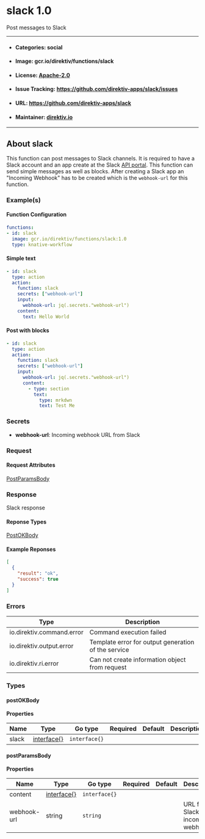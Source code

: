 
# slack 1.0

Post messages to Slack

---
- #### Categories: social
- #### Image: gcr.io/direktiv/functions/slack 
- #### License: [Apache-2.0](https://www.apache.org/licenses/LICENSE-2.0)
- #### Issue Tracking: https://github.com/direktiv-apps/slack/issues
- #### URL: https://github.com/direktiv-apps/slack
- #### Maintainer: [direktiv.io](https://www.direktiv.io) 
---

## About slack

This function can post messages to Slack channels. It is required to have a Slack account and an app create at the Slack [API portal](https://api.slack.com/apps).  This function can send simple messages as well as blocks. 
After creating a Slack app an "Incoming Webhook" has to be created which is the `webhook-url` for this function. 

### Example(s)
  #### Function Configuration
```yaml
functions:
- id: slack
  image: gcr.io/direktiv/functions/slack:1.0
  type: knative-workflow
```
   #### Simple text
```yaml
- id: slack
  type: action
  action:
    function: slack
    secrets: ["webhook-url"]
    input: 
      webhook-url: jq(.secrets."webhook-url")
    content:
      text: Hello World
```
   #### Post with blocks
```yaml
- id: slack
  type: action
  action:
    function: slack
    secrets: ["webhook-url"]
    input: 
      webhook-url: jq(.secrets."webhook-url")
      content:
        - type: section
          text:
            type: mrkdwn
            text: Test Me
```

   ### Secrets


- **webhook-url**: Incoming webhook URL from Slack






### Request



#### Request Attributes
[PostParamsBody](#post-params-body)

### Response
  Slack response
#### Reponse Types
    
  

[PostOKBody](#post-o-k-body)
#### Example Reponses
    
```json
[
  {
    "result": "ok",
    "success": true
  }
]
```

### Errors
| Type | Description
|------|---------|
| io.direktiv.command.error | Command execution failed |
| io.direktiv.output.error | Template error for output generation of the service |
| io.direktiv.ri.error | Can not create information object from request |


### Types
#### <span id="post-o-k-body"></span> postOKBody

  



**Properties**

| Name | Type | Go type | Required | Default | Description | Example |
|------|------|---------|:--------:| ------- |-------------|---------|
| slack | [interface{}](#interface)| `interface{}` |  | |  |  |


#### <span id="post-params-body"></span> postParamsBody

  



**Properties**

| Name | Type | Go type | Required | Default | Description | Example |
|------|------|---------|:--------:| ------- |-------------|---------|
| content | [interface{}](#interface)| `interface{}` |  | |  |  |
| webhook-url | string| `string` |  | | URL for Slack's incoming webhook |  |

 
